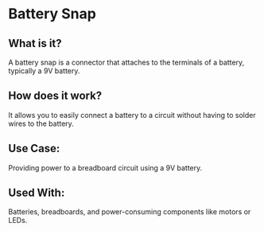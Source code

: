 # Battery Snap

## What is it?

A battery snap is a connector that attaches to the terminals of a battery, typically a 9V battery.

## How does it work?

It allows you to easily connect a battery to a circuit without having to solder wires to the battery.

## Use Case:

Providing power to a breadboard circuit using a 9V battery.

## Used With:

Batteries, breadboards, and power-consuming components like motors or LEDs.
